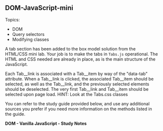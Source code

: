 **DOM-JavaScript-mini**
----------------------------------

Topics:  
* DOM
* Query selectors
* Modifying classes

A tab section has been added to the box model solution from the HTML/CSS mini lab. Your job is to make the tabs in `Tabs.js` operational. The HTML and CSS needed are already in place, as is the main structure of the JavaScript.

Each Tab__link is associated with a Tab__item by way of the "data-tab" attribute. When a Tab__link is clicked, the associated Tab__item should be selected, as well as the Tab__link, and the previously selected elements should be deselected. The very first Tab__link and Tab__item should be selected upon page load.
HINT: Look at the Tabs.css classes

You can refer to the study guide provided below, and use any additional sources you prefer if you need more information on the methods listed in the guide.

<a src="https://docs.google.com/document/d/1cmhthvKtbCzV2-Dr4g4akeImlzog2NhIR5J0vtUhJpE/edit?usp=sharing"><strong>DOM - Vanilla JavaScript - Study Notes</strong></a>

